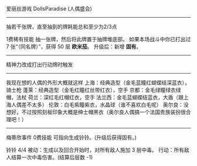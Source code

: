 爱丽丝游戏
DollsParadise (人偶盛会)

---

抽若干张牌，直至抽到的牌耗能总和至少为2/3点

1费稀有技能
抽一张牌，然后将此牌置于抽牌堆底部。
如果本场战斗中你已打出过 7 张“（同名牌）”，获得 50 层 **欧米茄**。
升级后：新增 **固有**。

---

精神力改成打出行动牌时触发

---

我现在想的人偶的外形大概就这样
上海：经典造型（金毛蓝瞳红蝴蝶结深蓝衣），骑士枪
蓬莱：经典造型（金毛红瞳红丝带红衣），空手
京都：金毛绿瞳绿衣绿帽，法杖
荷兰：深红毛红帽红衣，空手
法兰西：金毛蓝蝴蝶结蓝衣，大盾（跟上海人偶差不太多）
伦敦：白毛紫瞳紫衣，水晶球（谁不喜欢白毛呢）
奥尔良：没想好，不过按照刻板印象大概是绅士帽黑衣（奥尔良人偶搞一个法国贵族装扮很合理吧！）

---

梅蒂欣事件
0费技能 可指向生成铃铃。(升级后获得固有。)

铃铃 4/4
被动：生成以及回合开始时，对所有敌人施加 3 层中毒。
行动：所有敌人结算一次中毒伤害。(结算后层数 -1)
